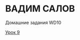 

# ВАДИМ САЛОВ

Домашние задания WD10

[Урок 9](https://bestbreakvs.github.io/WD10/Lesson_9 "Готовая домашка")
